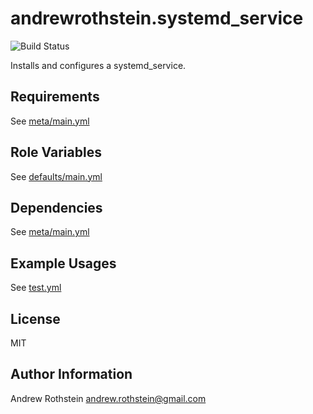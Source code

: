 andrewrothstein.systemd_service
=========
![Build Status](https://github.com/andrewrothstein/ansible-systemd_service/actions/workflows/build.yml/badge.svg)

Installs and configures a systemd_service.

Requirements
------------

See [meta/main.yml](meta/main.yml)

Role Variables
--------------

See [defaults/main.yml](defaults/main.yml)

Dependencies
------------

See [meta/main.yml](meta/main.yml)

Example Usages
----------------

See [test.yml](test.yml)


License
-------

MIT

Author Information
------------------

Andrew Rothstein <andrew.rothstein@gmail.com>
